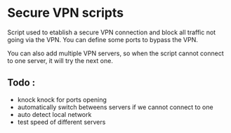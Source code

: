 # Secure VPN scripts
Script used to etablish a secure VPN connection and block all traffic not going via the VPN.
You can define some ports to bypass the VPN.

You can also add multiple VPN servers, so when the script cannot connect to one server, it will try the next one.

## Todo :
- knock knock for ports opening
- automatically switch betweens servers if we cannot connect to one
- auto detect local network
- test speed of different servers